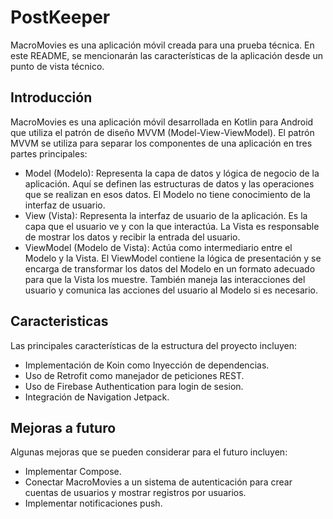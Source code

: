 # PostKeeper
MacroMovies es una aplicación móvil creada para una prueba técnica. En este README, se mencionarán las características de la aplicación desde un punto de vista técnico.

## Introducción
MacroMovies es una aplicación móvil desarrollada en Kotlin para Android que utiliza el patrón de diseño MVVM (Model-View-ViewModel). El patrón MVVM se utiliza para separar los componentes de una aplicación en tres partes principales:

- Model (Modelo): Representa la capa de datos y lógica de negocio de la aplicación. Aquí se definen las estructuras de datos y las operaciones que se realizan en esos datos. El Modelo no tiene conocimiento de la interfaz de usuario.
- View (Vista): Representa la interfaz de usuario de la aplicación. Es la capa que el usuario ve y con la que interactúa. La Vista es responsable de mostrar los datos y recibir la entrada del usuario.
- ViewModel (Modelo de Vista): Actúa como intermediario entre el Modelo y la Vista. El ViewModel contiene la lógica de presentación y se encarga de transformar los datos del Modelo en un formato adecuado para que la Vista los muestre. También maneja las interacciones del usuario y comunica las acciones del usuario al Modelo si es necesario.

## Caracteristicas
Las principales características de la estructura del proyecto incluyen:

- Implementación de Koin como Inyección de dependencias.
- Uso de Retrofit como manejador de peticiones REST.
- Uso de Firebase Authentication para login de sesion.
- Integración de Navigation Jetpack.

## Mejoras a futuro
Algunas mejoras que se pueden considerar para el futuro incluyen:

- Implementar Compose.
- Conectar MacroMovies a un sistema de autenticación para crear cuentas de usuarios y mostrar registros por usuarios.
- Implementar notificaciones push.
